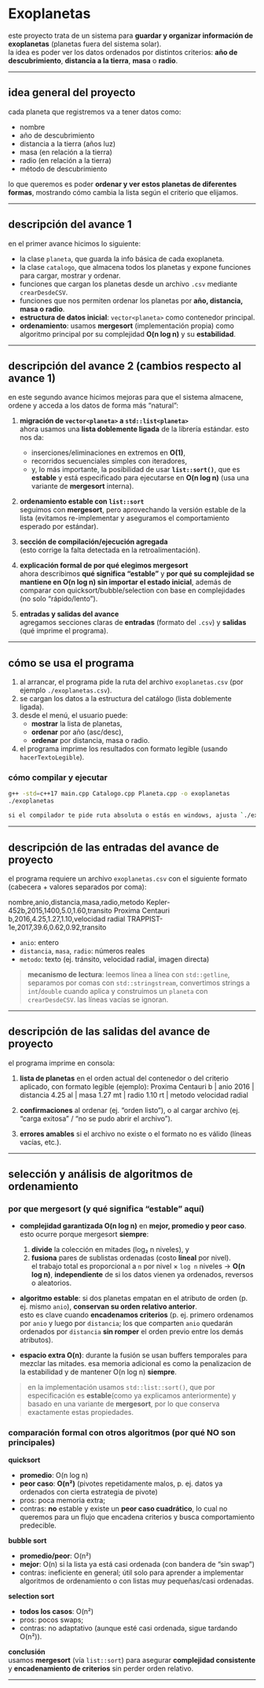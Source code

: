 # Exoplanetas

este proyecto trata de un sistema para **guardar y organizar información de exoplanetas** (planetas fuera del sistema solar).  
la idea es poder ver los datos ordenados por distintos criterios: **año de descubrimiento**, **distancia a la tierra**, **masa** o **radio**.

---

## idea general del proyecto
cada planeta que registremos va a tener datos como:  
- nombre  
- año de descubrimiento  
- distancia a la tierra (años luz)  
- masa (en relación a la tierra)  
- radio (en relación a la tierra)  
- método de descubrimiento  

lo que queremos es poder **ordenar y ver estos planetas de diferentes formas**, mostrando cómo cambia la lista según el criterio que elijamos.

---

## descripción del avance 1
en el primer avance hicimos lo siguiente:
- la clase `planeta`, que guarda la info básica de cada exoplaneta.  
- la clase `catalogo`, que almacena todos los planetas y expone funciones para cargar, mostrar y ordenar.  
- funciones que cargan los planetas desde un archivo `.csv` mediante `crearDesdeCSV`.  
- funciones que nos permiten ordenar los planetas por **año, distancia, masa o radio**.  
- **estructura de datos inicial**: `vector<planeta>` como contenedor principal.  
- **ordenamiento**: usamos **mergesort** (implementación propia) como algoritmo principal por su complejidad **O(n log n)** y su **estabilidad**.

---

## descripción del avance 2 (cambios respecto al avance 1)
en este segundo avance hicimos mejoras para que el sistema almacene, ordene y acceda a los datos de forma más “natural”:

1. **migración de `vector<planeta>` a `std::list<planeta>`**  
   ahora usamos una **lista doblemente ligada** de la librería estándar. esto nos da:
   - inserciones/eliminaciones en extremos en **O(1)**,  
   - recorridos secuenciales simples con iteradores,  
   - y, lo más importante, la posibilidad de usar **`list::sort()`**, que es **estable** y está especificado para ejecutarse en **O(n log n)** (usa una variante de **mergesort** interna).

2. **ordenamiento estable con `list::sort`**  
   seguimos con **mergesort**, pero aprovechando la versión estable de la lista (evitamos re-implementar y aseguramos el comportamiento esperado por estándar).

3. **sección de compilación/ejecución agregada**  
   (esto corrige la falta detectada en la retroalimentación).

4. **explicación formal de por qué elegimos mergesort**  
   ahora describimos **qué significa “estable”** y **por qué su complejidad se mantiene en O(n log n) sin importar el estado inicial**, además de comparar con quicksort/bubble/selection con base en complejidades (no solo “rápido/lento”).

5. **entradas y salidas del avance**  
   agregamos secciones claras de **entradas** (formato del `.csv`) y **salidas** (qué imprime el programa).

---

## cómo se usa el programa
1. al arrancar, el programa pide la ruta del archivo `exoplanetas.csv` (por ejemplo `./exoplanetas.csv`).  
2. se cargan los datos a la estructura del catálogo (lista doblemente ligada).  
3. desde el menú, el usuario puede:
   - **mostrar** la lista de planetas,  
   - **ordenar** por año (asc/desc),  
   - **ordenar** por distancia, masa o radio.  
4. el programa imprime los resultados con formato legible (usando `hacerTextoLegible`).

### cómo compilar y ejecutar

```bash
g++ -std=c++17 main.cpp Catalogo.cpp Planeta.cpp -o exoplanetas
./exoplanetas

si el compilador te pide ruta absoluta o estás en windows, ajusta `./exoplanetas` por `exoplanetas.exe`.
```
---

## descripción de las **entradas** del avance de proyecto
el programa requiere un archivo `exoplanetas.csv` con el siguiente formato (cabecera + valores separados por coma):

nombre,anio,distancia,masa,radio,metodo
Kepler-452b,2015,1400,5.0,1.60,transito
Proxima Centauri b,2016,4.25,1.27,1.10,velocidad radial
TRAPPIST-1e,2017,39.6,0.62,0.92,transito


- `anio`: entero  
- `distancia`, `masa`, `radio`: números reales  
- `metodo`: texto (ej. tránsito, velocidad radial, imagen directa)

> **mecanismo de lectura**: leemos línea a línea con `std::getline`, separamos por comas con `std::stringstream`, convertimos strings a `int`/`double` cuando aplica y construimos un `planeta` con `crearDesdeCSV`. las líneas vacías se ignoran.

---

## descripción de las **salidas** del avance de proyecto
el programa imprime en consola:

1) **lista de planetas** en el orden actual del contenedor o del criterio aplicado, con formato legible (ejemplo): Proxima Centauri b | anio 2016 | distancia 4.25 al | masa 1.27 mt | radio 1.10 rt | metodo velocidad radial


2) **confirmaciones** al ordenar (ej. “orden listo”), o al cargar archivo (ej. “carga exitosa” / “no se pudo abrir el archivo”).

3) **errores amables** si el archivo no existe o el formato no es válido (líneas vacías, etc.).

---

## selección y análisis de algoritmos de ordenamiento

### por que **mergesort** (y qué significa “estable” aquí)
- **complejidad garantizada O(n log n)** en **mejor, promedio y peor caso**.  
  esto ocurre porque mergesort **siempre**:
  1) **divide** la colección en mitades (log₂ n niveles), y  
  2) **fusiona** pares de sublistas ordenadas (costo **lineal** por nivel).  
  el trabajo total es proporcional a `n` por nivel × `log n` niveles → **O(n log n)**, **independiente** de si los datos vienen ya ordenados, reversos o aleatorios.

- **algoritmo estable**: si dos planetas empatan en el atributo de orden (p. ej. mismo `anio`), **conservan su orden relativo anterior**.  
  esto es clave cuando **encadenamos criterios** (p. ej. primero ordenamos por `anio` y luego por `distancia`; los que comparten `anio` quedarán ordenados por `distancia` **sin romper** el orden previo entre los demás atributos).

- **espacio extra O(n)**: durante la fusión se usan buffers temporales para mezclar las mitades. esa memoria adicional es como la penalizacion de la estabilidad y de mantener O(n log n) **siempre**.

> en la implementación usamos `std::list::sort()`, que por especificación es **estable**(como ya explicamos anteriormente) y basado en una variante de **mergesort**, por lo que conserva exactamente estas propiedades.

### comparación formal con otros algoritmos (por qué NO son principales)

**quicksort**  
- **promedio**: O(n log n)  
- **peor caso**: **O(n²)** (pivotes repetidamente malos, p. ej. datos ya ordenados con cierta estrategia de pivote)   
- pros: poca memoria extra;  
- contras: **no** estable y existe un **peor caso cuadrático**, lo cual no queremos para un flujo que encadena criterios y busca comportamiento predecible.

**bubble sort**  
- **promedio/peor**: O(n²)  
- **mejor**: O(n) si la lista ya está casi ordenada (con bandera de “sin swap”)  
- contras: ineficiente en general; útil solo para aprender a implementar algoritmos de ordenamiento o con listas muy pequeñas/casi ordenadas.

**selection sort**  
- **todos los casos**: O(n²)   
- pros: pocos swaps;  
- contras: no adaptativo (aunque esté casi ordenada, sigue tardando O(n²)).

**conclusión**  
usamos **mergesort** (vía `list::sort`) para asegurar **complejidad consistente** y **encadenamiento de criterios** sin perder orden relativo.

---





